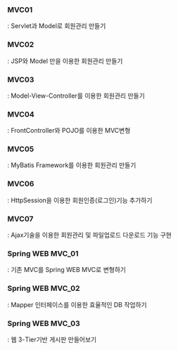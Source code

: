 ### MVC01
: Servlet과 Model로 회원관리 만들기
### MVC02
: JSP와 Model 만을 이용한 회원관리 만들기
### MVC03
: Model-View-Controller를 이용한 회원관리 만들기
### MVC04
: FrontController와 POJO를 이용한 MVC변형
### MVC05
: MyBatis Framework를 이용한 회원관리 만들기
### MVC06
: HttpSession을 이용한 회원인증(로그인)기능 추가하기
### MVC07
: Ajax기술을 이용한 회원관리 및 파일업로드 다운로드 기능 구현
### Spring WEB MVC_01
: 기존 MVC를 Spring WEB MVC로 변형하기
### Spring WEB MVC_02
: Mapper 인터페이스를 이용한 효율적인 DB 작업하기
### Spring WEB MVC_03
:  웹 3-Tier기반 게시판 만들어보기
